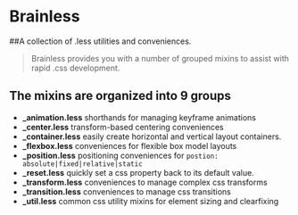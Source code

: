 # Brainless
##A collection of .less utilities and conveniences.

> Brainless provides you with a number of grouped mixins to assist with rapid .css development. 

## The mixins are organized into 9 groups  
* **_animation.less** shorthands for managing keyframe animations  
* **_center.less** transform-based centering conveniences
* **_container.less** easily create horizontal and vertical layout containers.
* **_flexbox.less** conveniences for flexible box model layouts
* **_position.less** positioning conveniences for `postion: absolute|fixed|relative|static`  
* **_reset.less** quickly set a css property back to its default value.  
* **_transform.less** conveniences to manage complex css transforms  
* **_transition.less** conveniences to manage css transitions  
* **_util.less** common css utility mixins for element sizing and clearfixing  

